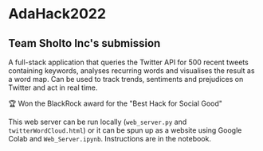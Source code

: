 # AdaHack2022

## Team Sholto Inc's submission

A full-stack application that queries the Twitter API for 500 recent tweets containing keywords, analyses recurring words and visualises the result as a word map. Can be used to track trends, sentiments and prejudices on Twitter and act in real time.

🏆 Won the BlackRock award for the "Best Hack for Social Good"

This web server can be run locally (`web_server.py` and `twitterWordCloud.html`) or it can be spun up as a website using Google Colab and `Web_Server.ipynb`. Instructions are in the notebook.

